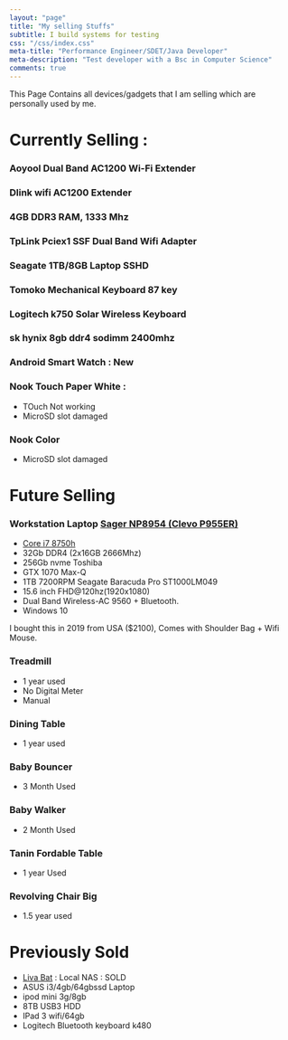 ```yaml
---
layout: "page"
title: "My selling Stuffs"
subtitle: I build systems for testing
css: "/css/index.css"
meta-title: "Performance Engineer/SDET/Java Developer"
meta-description: "Test developer with a Bsc in Computer Science"
comments: true
---
```


This Page Contains all devices/gadgets that I am selling which are personally used by me. 


# Currently Selling : 
### Aoyool Dual Band AC1200 Wi-Fi Extender

### Dlink wifi  AC1200 Extender

### 4GB DDR3 RAM, 1333 Mhz

### TpLink Pciex1 SSF Dual Band Wifi Adapter 

### Seagate 1TB/8GB Laptop SSHD

### Tomoko Mechanical Keyboard 87 key 

### Logitech k750 Solar Wireless Keyboard 

### sk hynix 8gb ddr4 sodimm 2400mhz

### Android Smart Watch : New

### Nook Touch Paper White : 
- TOuch Not working
- MicroSD slot damaged

### Nook Color 
- MicroSD slot damaged

# Future Selling 
### Workstation Laptop [Sager NP8954 (Clevo P955ER)](https://www.amazon.com/-/es/np8954-0-73-ligero-Gaming-Laptop-visualizaci%C3%B3n/dp/B07D5MD3F2)
- [Core i7 8750h](https://www.cpubenchmark.net/cpu.php?cpu=Intel+Core+i7-8750H+%40+2.20GHz&id=3237)
- 32Gb DDR4 (2x16GB 2666Mhz)
- 256Gb nvme Toshiba
- GTX 1070 Max-Q
- 1TB 7200RPM Seagate Baracuda Pro ST1000LM049
- 15.6 inch FHD@120hz(1920x1080)
- Dual Band Wireless-AC 9560 + Bluetooth.
- Windows 10

I bought this in 2019 from USA ($2100), Comes with Shoulder Bag + Wifi Mouse.  

### Treadmill
- 1 year used 
- No Digital Meter
- Manual 

### Dining Table 
- 1 year used
### Baby Bouncer
- 3 Month Used

### Baby Walker     
- 2 Month Used 

### Tanin Fordable Table
- 1 year Used

### Revolving Chair Big
- 1.5 year used 

# Previously Sold
- [Liva Bat](https://www.ecs.com.tw/ECSWebSite/Product/Product_LIVA/EN/LIVA) : Local NAS : SOLD
- ASUS i3/4gb/64gbssd Laptop
- ipod mini 3g/8gb
- 8TB USB3 HDD
- IPad 3 wifi/64gb
- Logitech Bluetooth keyboard k480
